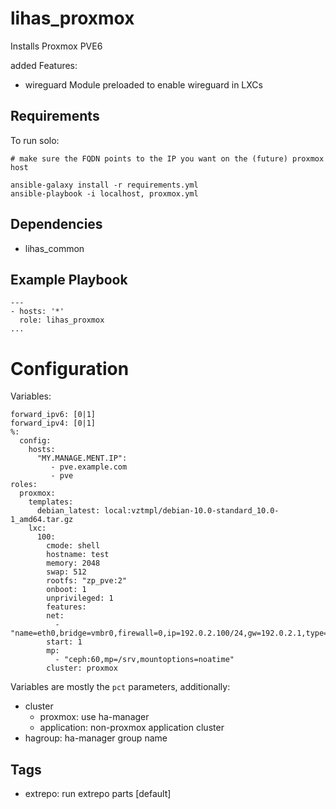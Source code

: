 # lihas_proxmox
Installs Proxmox PVE6

added Features:

* wireguard Module preloaded to enable wireguard in LXCs

## Requirements

To run solo:
```
# make sure the FQDN points to the IP you want on the (future) proxmox host

ansible-galaxy install -r requirements.yml
ansible-playbook -i localhost, proxmox.yml
```

## Dependencies

* lihas_common

## Example Playbook

```
---
- hosts: '*'
  role: lihas_proxmox
...
```

# Configuration
Variables:
```
forward_ipv6: [0|1]
forward_ipv4: [0|1]
%:
  config:
    hosts:
      "MY.MANAGE.MENT.IP":
         - pve.example.com
         - pve
roles:
  proxmox:
    templates:
      debian_latest: local:vztmpl/debian-10.0-standard_10.0-1_amd64.tar.gz
    lxc:
      100:
        cmode: shell
        hostname: test
        memory: 2048
        swap: 512
        rootfs: "zp_pve:2"
        onboot: 1
        unprivileged: 1
        features:
        net:
          - "name=eth0,bridge=vmbr0,firewall=0,ip=192.0.2.100/24,gw=192.0.2.1,type=veth"
        start: 1
        mp:
          - "ceph:60,mp=/srv,mountoptions=noatime"
        cluster: proxmox
```
Variables are mostly the `pct` parameters, additionally:

* cluster
  * proxmox: use ha-manager
  * application: non-proxmox application cluster
* hagroup: ha-manager group name

## Tags
* extrepo: run extrepo parts [default]
